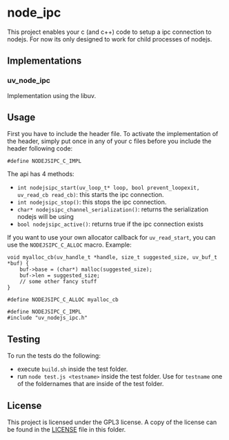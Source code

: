 # node_ipc

This project enables your c (and c++) code to setup a ipc connection to nodejs.
For now its only designed to work for child processes of nodejs.

## Implementations

### uv_node_ipc
Implementation using the libuv.

## Usage
First you have to include the header file.
To activate the implementation of the header, simply put once in any of your c files before you include the header following code:
```
#define NODEJSIPC_C_IMPL
```

The api has 4 methods:
- `int nodejsipc_start(uv_loop_t* loop, bool prevent_loopexit, uv_read_cb read_cb)`: this starts the ipc connection.
- `int nodejsipc_stop()`: this stops the ipc connection.
- `char* nodejsipc_channel_serialization()`: returns the serialization nodejs will be using
- `bool nodejsipc_active()`: returns true if the ipc connection exists

If you want to use your own allocator callback for `uv_read_start`, you can use the `NODEJSIPC_C_ALLOC` macro.
Example:
```
void myalloc_cb(uv_handle_t *handle, size_t suggested_size, uv_buf_t *buf) {
    buf->base = (char*) malloc(suggested_size);
    buf->len = suggested_size;
    // some other fancy stuff
}

#define NODEJSIPC_C_ALLOC myalloc_cb

#define NODEJSIPC_C_IMPL
#include "uv_nodejs_ipc.h"
```

## Testing
To run the tests do the following:
- execute `build.sh` inside the test folder.
- run `node test.js <testname>` inside the test folder. Use for `testname` one of the foldernames that are inside of the test folder.

## License
This project is licensed under the GPL3 license.
A copy of the license can be found in the [LICENSE](LICENSE) file in this folder.